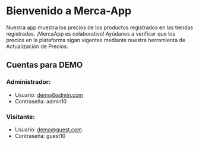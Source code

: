 # Bienvenido a Merca-App

Nuestra app muestra los precios de los productos registrados en las tiendas registradas.
¡MercaApp es colaborativo! Ayúdanos a verificar que los precios en la plataforma sigan vigentes mediante nuestra herramienta de Actualización de Precios.

## Cuentas para DEMO

### Administrador: 
- Usuario: demo@admin.com
- Contraseña: admin10

### Visitante: 
- Usuario: demo@guest.com
- Contraseña: guest10
